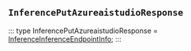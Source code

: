 ## `InferencePutAzureaistudioResponse`
:::
type InferencePutAzureaistudioResponse = [InferenceInferenceEndpointInfo](./InferenceInferenceEndpointInfo.md);
:::
